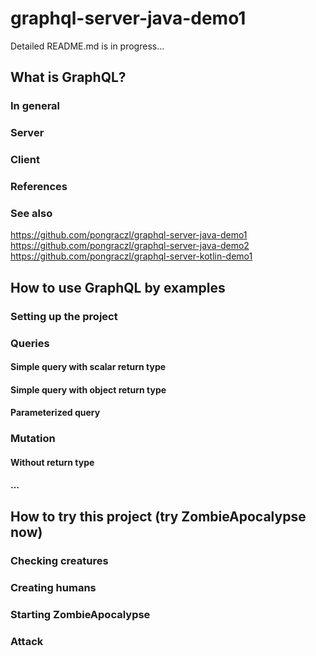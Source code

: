 # graphql-server-java-demo1
Detailed README.md is in progress...

## What is GraphQL?
### In general
### Server
### Client
### References
### See also
https://github.com/pongraczl/graphql-server-java-demo1
https://github.com/pongraczl/graphql-server-java-demo2
https://github.com/pongraczl/graphql-server-kotlin-demo1


## How to use GraphQL by examples
### Setting up the project
### Queries
#### Simple query with scalar return type
#### Simple query with object return type
#### Parameterized query
### Mutation
#### Without return type
#### ...

## How to try this project (try ZombieApocalypse now)
### Checking creatures
### Creating humans
### Starting ZombieApocalypse
### Attack
